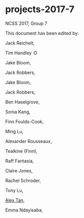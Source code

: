 # projects-2017-7
NCSS 2017, Group 7

This document has been edited by:

Jack Reichelt,

Tim Handley :D

Jake Bloom,

Jack Robbers,

Jake Bloom,

Jack Robbers,

Ben Haselgrove,

Sonia Kang,

Finn Foulds-Cook,

Ming Lu,

Alexander Rousseaux,

Tealkine (Finn),

Raff Fantasia,

Claire Jones,

Rachel Schroder,

Tony Lu,

[Alex Tan](https://github.com/Pilex1),

Emma Ndayisaba,
